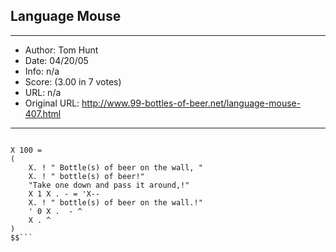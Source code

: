 
## Language Mouse ##
---
- Author: Tom Hunt
- Date: 04/20/05
- Info: n/a
- Score:  (3.00 in 7 votes)
- URL: n/a
- Original URL: http://www.99-bottles-of-beer.net/language-mouse-407.html
---

```Mouse language from Tom Hunt

X 100 =
(
	X. ! " Bottle(s) of beer on the wall, "
	X. ! " bottle(s) of beer!"
	"Take one down and pass it around,!"
	X 1 X . - =	'X--
	X. ! " bottle(s) of beer on the wall.!"
	' 0 X .  - ^
	X . ^
)
$$```
